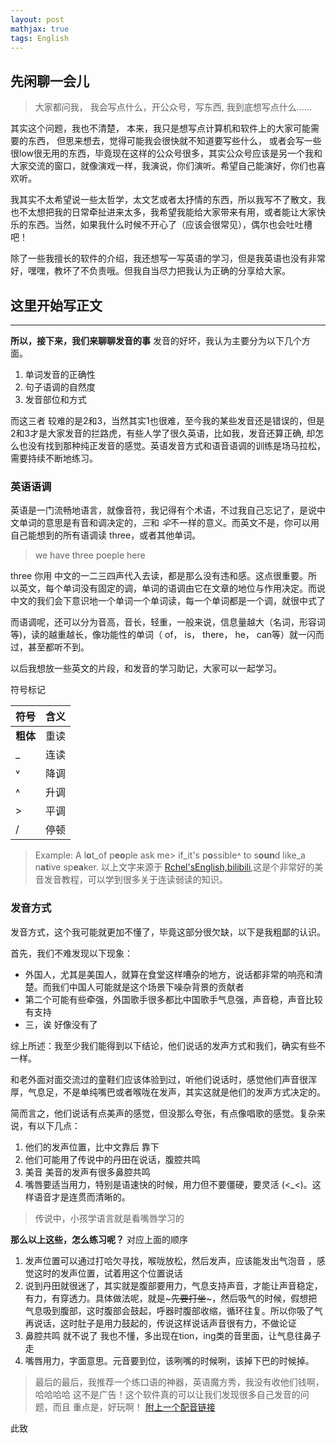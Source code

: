 ```yaml
---
layout: post
mathjax: true
tags: English
---
```


## 先闲聊一会儿

> 大家都问我， 我会写点什么，开公众号，写东西, 我到底想写点什么......
 
其实这个问题，我也不清楚， 本来，我只是想写点计算机和软件上的大家可能需要的东西， 但思来想去，觉得可能我会很快就不知道要写些什么， 或者会写一些很low很无用的东西，毕竟现在这样的公众号很多，其实公众号应该是另一个我和大家交流的窗口，就像演戏一样，我演说，你们演听。希望自己能演好，你们也喜欢听。

我其实不太希望说一些太哲学，太文艺或者太抒情的东西，所以我写不了散文，我也不太想把我的日常牵扯进来太多，我希望我能给大家带来有用，或者能让大家快乐的东西。当然，如果我什么时候不开心了（应该会很常见），偶尔也会吐吐槽吧！

除了一些我擅长的软件的介绍，我还想写一写英语的学习，但是我英语也没有非常好，嘿嘿，教坏了不负责哦。但我自当尽力把我认为正确的分享给大家。

## 这里开始写正文
---
**所以，接下来，我们来聊聊发音的事**
发音的好坏，我认为主要分为以下几个方面。

1. 单词发音的正确性
2. 句子语调的自然度
3. 发音部位和方式

而这三者 较难的是2和3，当然其实1也很难，至今我的某些发音还是错误的，但是2和3才是大家发音的拦路虎，有些人学了很久英语，比如我，发音还算正确, 却怎么也没有找到那种纯正发音的感觉。英语发音方式和语音语调的训练是场马拉松，需要持续不断地练习。

### 英语语调
英语是一门流畅地语言，就像音符，我记得有个术语，不过我自己忘记了，是说中文单词的意思是有音和调决定的，*三*和 *伞*不一样的意义。而英文不是，你可以用自己能想到的所有语调读 three，或者其他单词。 
> we have three poeple here

three 你用 中文的一二三四声代入去读，都是那么没有违和感。这点很重要。所以英文，每个单词没有固定的调，单词的语调由它在文章的地位与作用决定。而说中文的我们会下意识地一个单词一个单词读，每一个单词都是一个调，就很中式了

而语调呢，还可以分为音高，音长，轻重，一般来说，信息量越大（名词，形容词等)，读的越重越长，像功能性的单词（ of， is， there， he， can等）就一闪而过，甚至都听不到。

以后我想放一些英文的片段，和发音的学习助记，大家可以一起学习。

符号标记

|符号|含义|
|---|---|
|**粗体**|重读|
|_|连读|
|˅|降调|
|˄|升调|
|>|平调|
|/|停顿|

>Example:
> A l**o**t_of p**eo**ple ask me> if_it's p**o**ssible˄ to s**oun**d like_a n**at**ive sp**ea**ker.
以上文字来源于 [Rchel'sEnglish,bilibili](http://www.bilibili.com/video/av10187698/?share_source=copy_link&p=1&ts=1554710454&share_medium=iphone&bbid=e7c8b4c60e33f55e54d3979cdbe4dc8d),这是个非常好的美音发音教程，可以学到很多关于连读弱读的知识。

### 发音方式
发音方式，这个我可能就更加不懂了，毕竟这部分很欠缺，以下是我粗鄙的认识。

首先，我们不难发现以下现象：

- 外国人，尤其是美国人，就算在食堂这样嘈杂的地方，说话都非常的响亮和清楚。而我们中国人可能就是这个场景下噪杂背景的贡献者
- 第二个可能有些牵强，外国歌手很多都比中国歌手气息强，声音稳，声音比较有支持
- 三，诶 好像没有了

综上所述：我至少我们能得到以下结论，他们说话的发声方式和我们，确实有些不一样。

和老外面对面交流过的童鞋们应该体验到过，听他们说话时，感觉他们声音很浑厚，气息足，不是单纯嘴巴或者喉咙在发声，其实这就是他们的发声方式决定的。

简而言之，他们说话有点美声的感觉，但没那么夸张，有点像唱歌的感觉。复杂来说，有以下几点：

1. 他们的发声位置，比中文靠后 靠下
2. 他们可能用了传说中的丹田在说话，腹腔共鸣
3. 美音 美音的发声有很多鼻腔共鸣
4. 嘴唇要适当用力，特别是语速快的时候，用力但不要僵硬，要灵活 (<_<)。这样语音才是连贯而清晰的。

> 传说中，小孩学语言就是看嘴唇学习的

**那么以上这些，怎么练习呢？**
对应上面的顺序

1. 发声位置可以通过打哈欠寻找，喉咙放松，然后发声，应该能发出气泡音 ，感觉这时的发声位置，试着用这个位置说话
2. 说到丹田就很迷了，其实就是腹部要用力，气息支持声音，才能让声音稳定，有力，有穿透力。具体做法呢，就是~~~先要打坐~~~，然后吸气的时候，假想把气息吸到腹部，这时腹部会鼓起，呼器时腹部收缩，循环往复。所以你吸了气再说话，这时肚子是用力鼓起的，传说这样说话声音很有力，不做论证
3. 鼻腔共鸣 就不说了 我也不懂，多出现在tion，ing类的音里面，让气息往鼻子走
4. 嘴唇用力，字面意思。元音要到位，该咧嘴的时候咧，该掉下巴的时候掉。

>  最后的最后，我推荐一个练口语的神器，英语魔方秀，我没有收他们钱啊，哈哈哈哈 这不是广告！这个软件真的可以让我们发现很多自己发音的问题，而且 重点是，好玩啊！
[附上一个配音链接](https://www.mofunenglish.com/app/share?v=ios_10.2.6&msg_id=9389616&from=singlemessage&isappinstalled=0)


此致
